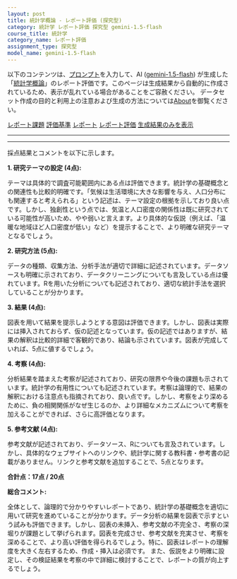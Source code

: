 ```yaml
---
layout: post
title: 統計学概論 - レポート評価 (探究型)
category: 統計学 レポート評価 探究型 gemini-1.5-flash
course_title: 統計学
category_name: レポート評価
assignment_type: 探究型
model_name: gemini-1.5-flash
---
```


以下のコンテンツは、[プロンプト](http://127.0.0.1:8000/generated/統計学/gemini-1.5-flash/prompt_レポート評価-探究型.md)を入力して、AI ([gemini-1.5-flash](contents/gemini-1.5-flash)) が生成した「[統計学概論](/contents/統計学/)」のレポート評価です。このページは生成結果から自動的に作成されているため、表示が乱れている場合があることをご容赦ください。
データセット作成の目的と利用上の注意および生成の方法については[About](/About)を御覧ください。

[レポート課題](../レポート課題-探究型)
[評価基準](../評価基準-探究型)
[レポート](../レポート-探究型)
[レポート評価](../レポート評価-探究型)
[生成結果のみを表示](http://127.0.0.1:8000/generated/統計学/gemini-1.5-flash/レポート評価-探究型.md)
  

***
***
  
採点結果とコメントを以下に示します。

**1. 研究テーマの設定 (4点):**

テーマは具体的で調査可能範囲内にある点は評価できます。統計学の基礎概念との関連性も比較的明確です。「気候は生活環境に大きな影響を与え、人口分布にも関連すると考えられる」という記述は、テーマ設定の根拠を示しており良い点です。しかし、独創性という点では、気温と人口密度の関係性は既に研究されている可能性が高いため、やや弱いと言えます。より具体的な仮説（例えば、「温暖な地域ほど人口密度が低い」など）を提示することで、より明確な研究テーマとなるでしょう。


**2. 研究方法 (5点):**

データの種類、収集方法、分析手法が適切で詳細に記述されています。データソースも明確に示されており、データクリーニングについても言及している点は優れています。Rを用いた分析についても記述されており、適切な統計手法を選択していることが分かります。


**3. 結果 (4点):**

図表を用いて結果を提示しようとする意図は評価できます。しかし、図表は実際には挿入されておらず、仮の記述となっています。仮の記述ではありますが、結果の解釈は比較的詳細で客観的であり、結論も示されています。図表が完成していれば、5点に値するでしょう。


**4. 考察 (4点):**

分析結果を踏まえた考察が記述されており、研究の限界や今後の課題も示されています。統計学の有用性についても記述されています。考察は論理的で、結果の解釈における注意点も指摘されており、良い点です。しかし、考察をより深めるために、負の相関関係がなぜ生じるのか、より詳細なメカニズムについて考察を加えることができれば、さらに高評価となります。


**5. 参考文献 (4点):**

参考文献が記述されており、データソース、Rについても言及されています。しかし、具体的なウェブサイトへのリンクや、統計学に関する教科書・参考書の記載がありません。リンクと参考文献を追加することで、5点となります。


**合計点：17点 / 20点**

**総合コメント:**

全体として、論理的で分かりやすいレポートであり、統計学の基礎概念を適切に用いて研究を進めていることが分かります。データ分析の結果を図表で示すという試みも評価できます。しかし、図表の未挿入、参考文献の不完全さ、考察の深堀りが課題として挙げられます。図表を完成させ、参考文献を充実させ、考察を深めることで、より高い評価を得られるでしょう。特に、図表はレポートの理解度を大きく左右するため、作成・挿入は必須です。  また、仮説をより明確に設定し、その検証結果を考察の中で詳細に検討することで、レポートの質が向上するでしょう。
